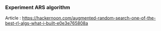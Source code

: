 ### Experiment ARS algorithm

Article : https://hackernoon.com/augmented-random-search-one-of-the-best-rl-algs-what-i-built-e0e3e765808a